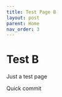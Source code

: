 ```yaml
---
title: Test Page B
layout: post
parent: Home
nav_order: 3
---
```


# Test B
Just a test page

Quick commit
